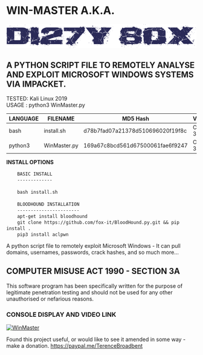 # WIN-MASTER A.K.A.
![Screenshot](picture0.png)
## A PYTHON SCRIPT FILE TO REMOTELY ANALYSE AND EXPLOIT MICROSOFT WINDOWS SYSTEMS VIA IMPACKET.

TESTED: Kali Linux 2019 <br>
USAGE : python3 WinMaster.py

| LANGUAGE  | FILENAME         | MD5 Hash                         | Version |
|------     |------            | -------                          | ----    |
| bash      | install.sh       | d78b7fad07a21378d510696020f19f8c | Covid-3 |
| python3   | WinMaster.py     | 169a67c8bcd561d67500061fae6f9247 | Covid-3 |

**INSTALL OPTIONS**

        BASIC INSTALL
        -------------

        bash install.sh

        BLOODHOUND INSTALLATION
        -----------------------
        apt-get install bloodhound
        git clone https://github.com/fox-it/BloodHound.py.git && pip install .
        pip3 install aclpwn
     	              
A python script file to remotely exploit Microsoft Windows - It can pull domains, usernames, passwords, crack hashes, and so much more...

## COMPUTER MISUSE ACT 1990 - SECTION 3A
This software program has been specifically written for the purpose of legitimate penetration testing and should not be used for any other unauthorised or nefarious reasons.

### CONSOLE DISPLAY AND VIDEO LINK
[![WinMaster](https://github.com/BroadbentT/WIN-MASTER/blob/master/picture1.png)](https://youtu.be/6kbGW_IIq2A "WinMaster")

Found this project useful, or would like to see it amended in some way - make a donation.
https://paypal.me/TerenceBroadbent
